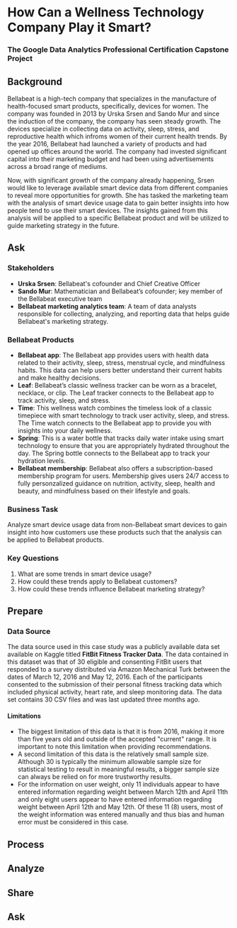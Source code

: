 # How Can a Wellness Technology Company Play it Smart?
### The Google Data Analytics Professional Certification Capstone Project

## Background
Bellabeat is a high-tech company that specializes in the manufacture of health-focused smart products, specifically, devices for women. The company was founded in 2013 by Urska Srsen and Sando Mur and since the induction of the company, the company has seen steady growth. The devices specialize in collecting data on activity, sleep, stress, and reproductive health which infroms women of their current health trends. By the year 2016, Bellabeat had launched a variety of products and had opened up offices around the world. The company had invested significant capital into their marketing budget and had been using advertisements across a broad range of mediums.

Now, with significant growth of the company already happening, Srsen would like to leverage available smart device data from different companies to reveal more opportunities for growth. She has tasked the marketing team with the analysis of smart device usage data to gain better insights into how people tend to use their smart devices. The insights gained from this analysis will be applied to a specific Bellabeat product and will be utilized to guide marketing strategy in the future.
## Ask
### Stakeholders
* __Urska Srsen__: Bellabeat's cofounder and Chief Creative Officer
* __Sando Mur__: Mathematician and Bellabeat’s cofounder; key member of the Bellabeat executive team
* __Bellabeat marketing analytics team__: A team of data analysts responsible for collecting, analyzing, and reporting data that helps guide Bellabeat's marketing strategy.

### Bellabeat Products
* __Bellabeat app__: The Bellabeat app provides users with health data related to their activity, sleep, stress, menstrual cycle, and mindfulness habits. This data can help users better understand their current habits and make healthy decisions.
* __Leaf__: Bellabeat’s classic wellness tracker can be worn as a bracelet, necklace, or clip. The Leaf tracker connects to the Bellabeat app to track activity, sleep, and stress.
* __Time__: This wellness watch combines the timeless look of a classic timepiece with smart technology to track user activity, sleep, and stress. The Time watch connects to the Bellabeat app to provide you with insights into your daily wellness.
* __Spring__: This is a water bottle that tracks daily water intake using smart technology to ensure that you are appropriately hydrated throughout the day. The Spring bottle connects to the Bellabeat app to track your hydration levels.
* __Bellabeat membership__: Bellabeat also offers a subscription-based membership program for users. Membership gives users 24/7 access to fully personzalized guidance on nutrition, activity, sleep, health and beauty, and mindfulness based on their lifestyle and goals.

### Business Task
Analyze smart device usage data from non-Bellabeat smart devices to gain insight into how customers use these products such that the analysis can be applied to Bellabeat products.

### Key Questions 
1. What are some trends in smart device usage?
2. How could these trends apply to Bellabeat customers?
3. How could these trends influence Bellabeat marketing strategy?

## Prepare
### Data Source
The data source used in this case study was a publicly available data set available on Kaggle titled __FitBit Fitness Tracker Data__. The data contained in this dataset was that of 30 eligible and consenting FitBit users that responded to a survey distributed via Amazon Mechanical Turk between the dates of March 12, 2016 and May 12, 2016. Each of the participants consented to the submission of their personal fitness tracking data which included physical activity, heart rate, and sleep monitoring data. The data set contains 30 CSV files and was last updated three months ago.

#### Limitations
* The biggest limitation of this data is that it is from 2016, making it more than five years old and outside of the accepted "current" range. It is important to note this limitation when providing recommendations.
* A second limitation of this data is the relatively small sample size. Although 30 is typically the minimum allowable sample size for statistical testing to result in meaningful results, a bigger sample size can always be relied on for more trustworthy results.
* For the information on user weight, only 11 individuals appear to have entered information regarding weight between March 12th and April 11th and only eight users appear to have entered information regarding weight between April 12th and May 12th. Of these 11 (8) users, most of the weight information was entered manually and thus bias and human error must be considered in this case.
## Process

## Analyze

## Share

## Ask
